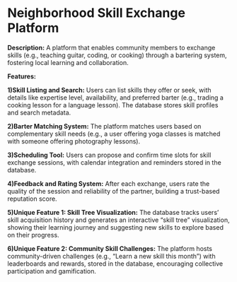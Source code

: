 # Neighborhood Skill Exchange Platform
**Description:** A platform that enables community members to exchange skills (e.g., teaching guitar, coding, or cooking) through a bartering system, fostering local learning and collaboration.

**Features:**

**1)Skill Listing and Search:** Users can list skills they offer or seek, with details like expertise level, availability, and preferred barter (e.g., trading a cooking lesson for a language lesson). The database stores skill profiles and search metadata.

**2)Barter Matching System:** The platform matches users based on complementary skill needs (e.g., a user offering yoga classes is matched with someone offering photography lessons).

**3)Scheduling Tool:** Users can propose and confirm time slots for skill exchange sessions, with calendar integration and reminders stored in the database.

**4)Feedback and Rating System:** After each exchange, users rate the quality of the session and reliability of the partner, building a trust-based reputation score.

**5)Unique Feature 1: Skill Tree Visualization:** The database tracks users’ skill acquisition history and generates an interactive “skill tree” visualization, showing their learning journey and suggesting new skills to explore based on their progress. 

**6)Unique Feature 2: Community Skill Challenges:** The platform hosts community-driven challenges (e.g., “Learn a new skill this month”) with leaderboards and rewards, stored in the database, encouraging collective participation and gamification.

